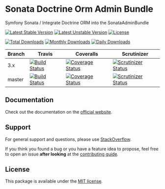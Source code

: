 # Sonata Doctrine Orm Admin Bundle

Symfony Sonata / Integrate Doctrine ORM into the SonataAdminBundle

[![Latest Stable Version](https://poser.pugx.org/sonata-project/doctrine-orm-admin-bundle/v/stable)](https://packagist.org/packages/sonata-project/doctrine-orm-admin-bundle)
[![Latest Unstable Version](https://poser.pugx.org/sonata-project/doctrine-orm-admin-bundle/v/unstable)](https://packagist.org/packages/sonata-project/doctrine-orm-admin-bundle)
[![License](https://poser.pugx.org/sonata-project/doctrine-orm-admin-bundle/license)](https://packagist.org/packages/sonata-project/doctrine-orm-admin-bundle)

[![Total Downloads](https://poser.pugx.org/sonata-project/doctrine-orm-admin-bundle/downloads)](https://packagist.org/packages/sonata-project/doctrine-orm-admin-bundle)
[![Monthly Downloads](https://poser.pugx.org/sonata-project/doctrine-orm-admin-bundle/d/monthly)](https://packagist.org/packages/sonata-project/doctrine-orm-admin-bundle)
[![Daily Downloads](https://poser.pugx.org/sonata-project/doctrine-orm-admin-bundle/d/daily)](https://packagist.org/packages/sonata-project/doctrine-orm-admin-bundle)

Branch | Travis | Coveralls | Scrutinizer |
------ | ------ | --------- | ----------- |
3.x   | [![Build Status][travis_stable_badge]][travis_stable_link]     | [![Coverage Status][coveralls_stable_badge]][coveralls_stable_link]     | [![Scrutinizer Status][scrutinizer_stable_badge]][scrutinizer_stable_link] |
master | [![Build Status][travis_unstable_badge]][travis_unstable_link] | [![Coverage Status][coveralls_unstable_badge]][coveralls_unstable_link] | [![Scrutinizer Status][scrutinizer_unstable_badge]][scrutinizer_unstable_link] |

## Documentation

Check out the documentation on the [official website](https://sonata-project.org/bundles/doctrine-orm-admin).

## Support

For general support and questions, please use [StackOverflow](http://stackoverflow.com/questions/tagged/sonata).

If you think you found a bug or you have a feature idea to propose, feel free to open an issue
**after looking** at the [contributing guide](CONTRIBUTING.md).

## License

This package is available under the [MIT license](LICENSE).

[travis_stable_badge]: https://travis-ci.org/sonata-project/SonataDoctrineORMAdminBundle.svg?branch=3.x
[travis_stable_link]: https://travis-ci.org/sonata-project/SonataDoctrineORMAdminBundle
[travis_unstable_badge]: https://travis-ci.org/sonata-project/SonataDoctrineORMAdminBundle.svg?branch=master
[travis_unstable_link]: https://travis-ci.org/sonata-project/SonataDoctrineORMAdminBundle

[coveralls_stable_badge]: https://coveralls.io/repos/github/sonata-project/SonataDoctrineORMAdminBundle/badge.svg?branch=3.x
[coveralls_stable_link]: https://coveralls.io/github/sonata-project/SonataDoctrineORMAdminBundle?branch=3.x
[coveralls_unstable_badge]: https://coveralls.io/repos/github/sonata-project/SonataDoctrineORMAdminBundle/badge.svg?branch=master
[coveralls_unstable_link]: https://coveralls.io/github/sonata-project/SonataDoctrineORMAdminBundle?branch=master

[scrutinizer_stable_badge]: https://scrutinizer-ci.com/g/sonata-project/SonataDoctrineORMAdminBundle/badges/quality-score.png?b=3.x
[scrutinizer_stable_link]: https://scrutinizer-ci.com/g/sonata-project/SonataDoctrineORMAdminBundle/?branch=3.x
[scrutinizer_unstable_badge]: https://scrutinizer-ci.com/g/sonata-project/SonataDoctrineORMAdminBundle/badges/quality-score.png?b=master
[scrutinizer_unstable_link]: https://scrutinizer-ci.com/g/sonata-project/SonataDoctrineORMAdminBundle/?branch=master
